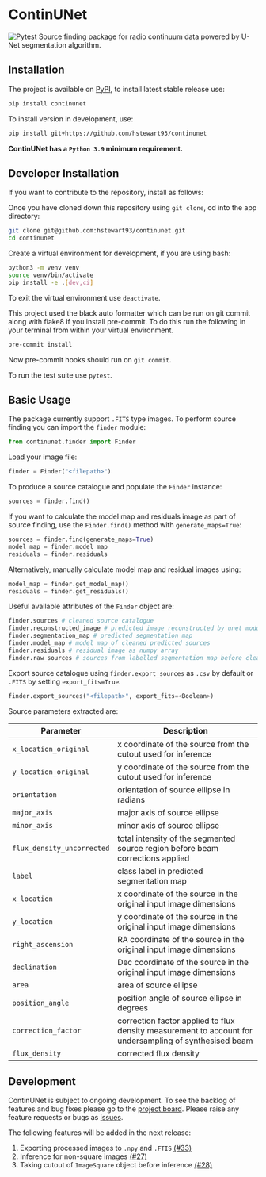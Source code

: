# ContinUNet
[![Pytest](https://github.com/hstewart93/continunet/actions/workflows/pytest.yml/badge.svg)](https://github.com/hstewart93/continunet/actions/workflows/pytest.yml)
Source finding package for radio continuum data powered by U-Net segmentation algorithm.

## Installation
The project is available on [PyPI](https://pypi.org/project/continunet/), to install latest stable release use:

```bash
pip install continunet
```

To install version in development, use:

```bash
pip install git+https://github.com/hstewart93/continunet
```

**ContinUNet has a `Python 3.9` minimum requirement.**

## Developer Installation
If you want to contribute to the repository, install as follows:

Once you have cloned down this repository using `git clone`, cd into the app directory:

```bash
git clone git@github.com:hstewart93/continunet.git
cd continunet
```

Create a virtual environment for development, if you are using bash:

```bash
python3 -m venv venv
source venv/bin/activate
pip install -e .[dev,ci]
```

To exit the virtual environment use `deactivate`.

This project used the black auto formatter which can be run on git commit along with flake8 if you install pre-commit. To do this run the following in your terminal from within your virtual environment.

```bash
pre-commit install
```

Now pre-commit hooks should run on `git commit`.

To run the test suite use `pytest`.

## Basic Usage
The package currently support `.FITS` type images. To perform source finding you can import the `finder` module:

```python
from continunet.finder import Finder
```

Load your image file:

```python
finder = Finder("<filepath>")
```

To produce a source catalogue and populate the `Finder` instance:

```python
sources = finder.find()
```

If you want to calculate the model map and residuals image as part of source finding, use the `Finder.find()` method with `generate_maps=True`:

```python
sources = finder.find(generate_maps=True)
model_map = finder.model_map
residuals = finder.residuals
```

Alternatively, manually calculate model map and residual images using:

```python
model_map = finder.get_model_map()
residuals = finder.get_residuals()
```

Useful available attributes of the `Finder` object are:
```python
finder.sources # cleaned source catalogue
finder.reconstructed_image # predicted image reconstructed by unet module
finder.segmentation_map # predicted segmentation map
finder.model_map # model map of cleaned predicted sources
finder.residuals # residual image as numpy array
finder.raw_sources # sources from labelled segmentation map before cleaning
```

Export source catalogue using `finder.export_sources` as `.csv` by default or `.FITS` by setting `export_fits=True`:

```python
finder.export_sources("<filepath>", export_fits=<Boolean>)
```

Source parameters extracted are:

| **Parameter**              | **Description**                                                                                        |
|----------------------------|--------------------------------------------------------------------------------------------------------|
| `x_location_original`      | x coordinate of the source from the cutout used for inference                                          |
| `y_location_original`      | y coordinate of the source from the cutout used for inference                                          |
| `orientation`              | orientation of source ellipse in radians                                                               |
| `major_axis`               | major axis of source ellipse                                                                           |
| `minor_axis`               | minor axis of source ellipse                                                                           |
| `flux_density_uncorrected` | total intensity of the segmented source region before beam corrections applied                         |
| `label`                    | class label in predicted segmentation map                                                              |
| `x_location`               | x coordinate of the source in the original input image dimensions                                      |
| `y_location`               | y coordinate of the source in the original input image dimensions                                      |
| `right_ascension`          | RA coordinate of the source in the original input image dimensions                                     |
| `declination`              | Dec coordinate of the source in the original input image dimensions                                    |
| `area`                     | area of source ellipse                                                                                 |
| `position_angle`           | position angle of source ellipse in degrees                                                            |
| `correction_factor`        | correction factor applied to flux density measurement to account for undersampling of synthesised beam |
| `flux_density`             | corrected flux density                                                                                 |

## Development
ContinUNet is subject to ongoing development. To see the backlog of features and bug fixes please go to the [project board](https://github.com/users/hstewart93/projects/4/views/1). Please raise any feature requests or bugs as [issues](https://github.com/hstewart93/continunet/issues).

The following features will be added in the next release:

1. Exporting processed images to `.npy` and `.FTIS` [(#33)](https://github.com/hstewart93/continunet/issues/33)
2. Inference for non-square images [(#27)](https://github.com/hstewart93/continunet/issues/27)
3. Taking cutout of `ImageSquare` object before inference [(#28)](https://github.com/hstewart93/continunet/issues/28)